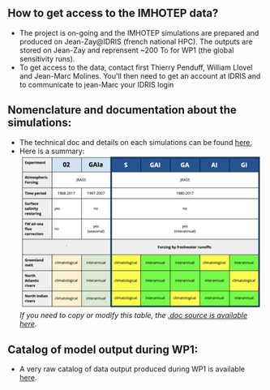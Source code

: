 ## How to get access to the IMHOTEP data?
* The project is on-going and the IMHOTEP simulations are prepared and produced on Jean-Zay@IDRIS (french national HPC). The outputs are stored on Jean-Zay and reprensent ~200 To for WP1 (the global sensitivity runs).
* To get access to the data, contact first Thierry Penduff, William Llovel and Jean-Marc Molines. You'll then need to get an account at IDRIS and to communicate to jean-Marc your IDRIS login

## Nomenclature and documentation about the simulations:
* The technical doc and details on each simulations can be found [here](https://github.com/molines/IMHOTEP/tree/master/eORCA025),
* Here is a summary:
![nomenclature tab](/DOCS/FIGS/imhotep-nomenclature.png)
_If you need to copy or modify this table, the [.doc source is available here](https://docs.google.com/document/d/1bAdjA8vK-TqqfxYqMXz69SUwyC0q7RlbeJqpd-5bzxo/edit?usp=sharing)_.

## Catalog of model output during WP1:
* A very raw catalog of data output produced during WP1 is available [here](/DOCS/output_catalog.md).
